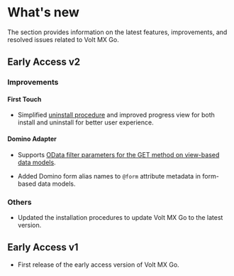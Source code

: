 # What's new

The section provides information on the latest features, improvements, and resolved issues related to Volt MX Go. 

## Early Access v2

### Improvements

#### First Touch

- Simplified [uninstall procedure](../howto/uninstallfirsttouch.md) and improved progress view for both install and uninstall for better user experience.

#### Domino Adapter

- Supports [OData filter parameters for the GET method on view-based data models](../topicguides/dominoadapter.md#supported-odata-filter-parameters-view-based-get).

- Added Domino form alias names to `@form` attribute metadata in form-based data models. 

### Others
- Updated the installation procedures to update Volt MX Go to the latest version. 
 
## Early Access v1

- First release of the early access version of Volt MX Go.